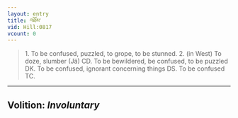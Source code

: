 ```yaml
---
layout: entry
title: འཐོམ་
vid: Hill:0817
vcount: 0
---
```

> 1\. To be confused, puzzled, to grope, to be stunned\. 2\. (in West) To doze, slumber (Jä) CD\. To be bewildered, be confused, to be puzzled DK\. To be confused, ignorant concerning things DS\. To be confused TC\.

---
Volition: _Involuntary_
---

